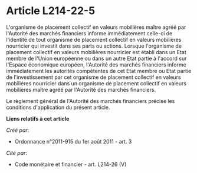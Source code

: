 # Article L214-22-5

L'organisme de placement collectif en valeurs mobilières maître agréé par l'Autorité des marchés financiers informe
immédiatement celle-ci de l'identité de tout organisme de placement collectif en valeurs mobilières nourricier qui investit
dans ses parts ou actions. Lorsque l'organisme de placement collectif en valeurs mobilières nourricier est établi dans un
Etat membre de l'Union européenne ou dans un autre Etat partie à l'accord sur l'Espace économique européen, l'Autorité des
marchés financiers informe immédiatement les autorités compétentes de cet Etat membre ou Etat partie de l'investissement par
cet organisme de placement collectif en valeurs mobilières nourricier dans un organisme de placement collectif en valeurs
mobilières maître agréé par l'Autorité des marchés financiers. 

Le règlement général de l'Autorité des marchés financiers précise les conditions d'application du présent article.

**Liens relatifs à cet article**

_Créé par_:

  - Ordonnance n°2011-915 du 1er août 2011 - art. 3

_Cité par_:

  - Code monétaire et financier - art. L214-26 (V)
